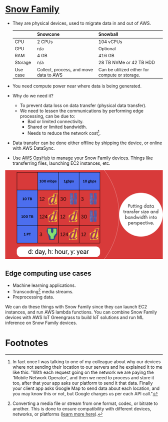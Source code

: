 # [Snow Family](https://docs.aws.amazon.com/whitepapers/latest/how-aws-pricing-works/aws-snow-family.html)

- They are physical devices, used to migrate data in and out of AWS.

  |          | Snowcone                               | Snowball                                       |
  | -------- | -------------------------------------- | ---------------------------------------------- |
  | CPU      | 2 CPUs                                 | 104 vCPUs                                      |
  | GPU      | n/a                                    | Optional                                       |
  | RAM      | 4 GB                                   | 416 GB                                         |
  | Storage  | n/a                                    | 28 TB NVMe or 42 TB HDD                        |
  | Use case | Collect, process, and move data to AWS | Can be utilized either for compute or storage. |

- You need compute power near where data is being generated.
- Why do we need it?
  - To prevent data loss on data transfer (physical data transfer).
  - We need to lessen the communications by performing edge processing, can be due to:
    - Bad or limited connectivity.
    - Shared or limited bandwidth.
    - Needs to reduce the network cost[^1].
- Data transfer can be done either offline by shipping the device, or online with AWS DataSync.
- Use [AWS OpsHub](https://docs.aws.amazon.com/snowball/latest/developer-guide/aws-opshub.html) to manage your Snow Family devices. Things like transferring files, launching EC2 instances, etc.

![Putting data transfer and bandwidth into perspective](./assets/AWS.png)

## Edge computing use cases

- Machine learning applications.
- Transcoding[^2] media streams.
- Preprocessing data.

We can do these things with Snow Family since they can launch EC2 instances, and run AWS lambda functions. You can combine Snow Family devices with AWS IoT Greengrass to build IoT solutions and run ML inference on Snow Family devices.

# Footnotes

[^1]: In fact once I was talking to one of my colleague about why our devices where not sending their location to our servers and he explained it to me like this: "With each request going on the network we are paying the 'Mobile Network Operator', and then we need to process and store it too, after that your app asks our platform to send it that data. Finally your client app asks Google Map to send data about each location, and you may know this or not, but Google charges us per each API call."
[^2]: Converting a media file or stream from one format, codec, or bitrate to another. This is done to ensure compatibility with different devices, networks, or platforms ([learn more here](https://corp.kaltura.com/blog/what-is-transcoding/#)).
